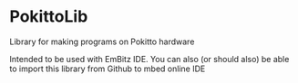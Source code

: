 # PokittoLib
Library for making programs on Pokitto hardware

Intended to be used with EmBitz IDE. You can also (or should also) be able to import this library from Github to mbed online IDE
